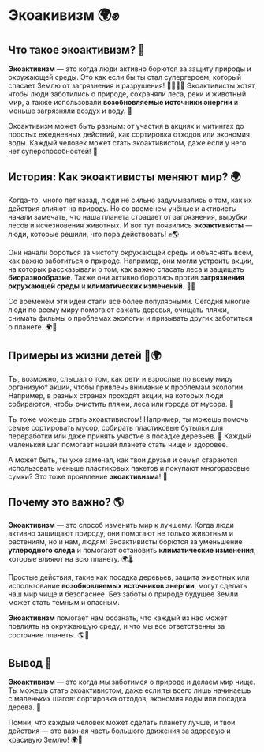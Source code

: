 # Экоакивизм 🌍✊

## Что такое **экоактивизм**? 🌱

**Экоактивизм** — это когда люди активно борются за защиту природы и окружающей среды. Это как если бы ты стал супергероем, который спасает Землю от загрязнения и разрушения! 🦸‍♀️🦸‍♂️ Экоактивисты хотят, чтобы люди заботились о природе, сохраняли леса, реки и животный мир, а также использовали **возобновляемые источники энергии** и меньше загрязняли воздух и воду. 🌳

Экоактивизм может быть разным: от участия в акциях и митингах до простых ежедневных действий, как сортировка отходов или экономия воды. Каждый человек может стать экоактивистом, даже если у него нет суперспособностей! 💪

## История: Как экоактивисты меняют мир? 🌍

Когда-то, много лет назад, люди не сильно задумывались о том, как их действия влияют на природу. Но со временем учёные и активисты начали замечать, что наша планета страдает от загрязнения, вырубки лесов и исчезновения животных. И вот тут появились **экоактивисты** — люди, которые решили, что пора действовать! ✊🌎

Они начали бороться за чистоту окружающей среды и объяснять всем, как важно заботиться о природе. Например, они могли устроить акции, на которых рассказывали о том, как важно спасать леса и защищать **биоразнообразие**. Также они активно боролись против **загрязнения окружающей среды** и **климатических изменений**. 🌿🔥

Со временем эти идеи стали всё более популярными. Сегодня многие люди по всему миру помогают сажать деревья, очищать пляжи, снимать фильмы о проблемах экологии и призывать других заботиться о планете. 🌍💚

## Примеры из жизни детей 🌱🌍

Ты, возможно, слышал о том, как дети и взрослые по всему миру организуют акции, чтобы привлечь внимание к проблемам экологии. Например, в разных странах проходят акции, на которых люди собираются, чтобы очистить пляжи, леса или города от мусора. 🧹

Ты тоже можешь стать экоактивистом! Например, ты можешь помочь семье сортировать мусор, собирать пластиковые бутылки для переработки или даже принять участие в посадке деревьев. 🌳 Каждый маленький шаг помогает нашей планете стать чище и здоровее.

А может быть, ты уже замечал, как твои друзья и семья стараются использовать меньше пластиковых пакетов и покупают многоразовые сумки? Это тоже проявление **экоактивизма**! 🌿

## Почему это важно? 🌎

**Экоактивизм** — это способ изменить мир к лучшему. Когда люди активно защищают природу, они помогают не только животным и растениям, но и нам, людям! Экоактивисты борются за уменьшение **углеродного следа** и помогают остановить **климатические изменения**, которые влияют на всю планету. 🌍🌡️

Простые действия, такие как посадка деревьев, защита животных или использование **возобновляемых источников энергии**, могут сделать наш мир чище и безопаснее. Без заботы о природе будущее Земли может стать темным и опасным.

**Экоактивизм** помогает нам осознать, что каждый из нас может повлиять на окружающую среду, и что мы все ответственны за состояние планеты. 🌎💚

## Вывод 🧠

**Экоактивизм** — это когда мы заботимся о природе и делаем мир чище. Ты можешь стать экоактивистом, даже если ты всего лишь начинаешь с маленьких шагов: сортировка отходов, экономия воды или посадка дерева. 🌳

Помни, что каждый человек может сделать планету лучше, и твои действия — это важная часть большого движения за здоровую и красивую Землю! 🌍💚

